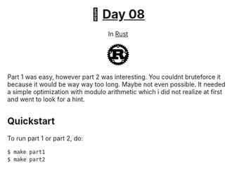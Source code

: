 <h1 align="center">🎄 <a href="https://adventofcode.com/2023/day/8">Day 08</a></h1>
<p align="center">In <a href="https://www.rust-lang.org/">Rust</a></p>
<p align="center">
	<img src="https://raw.githubusercontent.com/devicons/devicon/55609aa5bd817ff167afce0d965585c92040787a/icons/rust/rust-plain.svg" width="50px">
</p>

Part 1 was easy, however part 2 was interesting. You couldnt bruteforce it because it would be way
way too long. Maybe not even possible. It needed a simple optimization with modulo arithmetic which
i did not realize at first and went to look for a hint.

## Quickstart
To run part 1 or part 2, do:
```sh
$ make part1
$ make part2
```
